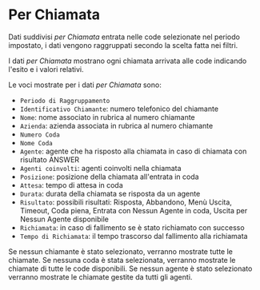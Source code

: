# Per Chiamata	

Dati suddivisi *per Chiamata* entrata nelle code selezionate nel 
periodo impostato, i dati vengono raggruppati secondo la scelta 
fatta nei filtri.

I dati *per Chiamata* mostrano ogni chiamata arrivata alle code 
indicando l'esito e i valori relativi.

Le voci mostrate per i dati *per Chiamata* sono:

- `Periodo di Raggruppamento`
- `Identificativo Chiamante`: numero telefonico del chiamante
- `Nome`: nome associato in rubrica al numero chiamante
- `Azienda`: azienda associata in rubrica al numero chiamante
- `Numero Coda`
- `Nome Coda`
- `Agente`: agente che ha risposto alla chiamata in caso di chiamata con 
risultato ANSWER
- `Agenti coinvolti`: agenti coinvolti nella chiamata
- `Posizione`: posizione della chiamata all'entrata in coda
- `Attesa`: tempo di attesa in coda
- `Durata`: durata della chiamata se risposta da un agente
- `Risultato`: possibili risultati: Risposta, Abbandono, Menù Uscita, 
Timeout, Coda piena, Entrata con Nessun Agente in coda, Uscita per 
Nessun Agente disponibile
- `Richiamata`: in caso di fallimento se è stato richiamato con successo
- `Tempo di Richiamata`: il tempo trascorso dal fallimento alla richiamata

Se nessun chiamante è stato selezionato, verranno mostrate tutte le 
chiamate.
Se nessuna coda è stata selezionata, verranno mostrate le 
chiamate di tutte le code disponibili.
Se nessun agente è stato selezionato verranno mostrate le chiamate gestite da tutti gli agenti.
